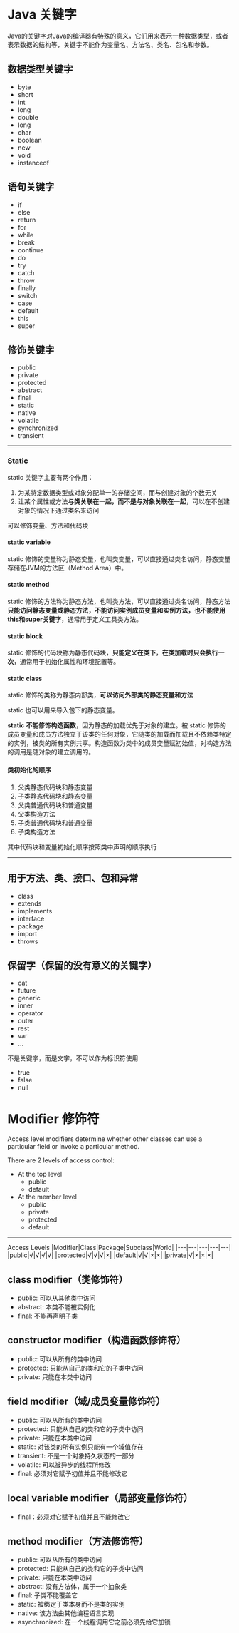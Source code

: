 # Java 关键字
Java的关键字对Java的编译器有特殊的意义，它们用来表示一种数据类型，或者表示数据的结构等，关键字不能作为变量名、方法名、类名、包名和参数。
## 数据类型关键字
- byte
- short
- int
- long
- double 
- long
- char
- boolean
- new 
- void
- instanceof

## 语句关键字
- if
- else
- return 
- for
- while
- break
- continue
- do
- try
- catch
- throw 
- finally
- switch
- case
- default
- this
- super

## 修饰关键字
- public 
- private 
- protected
- abstract 
- final 
- static 
- native
- volatile 
- synchronized 
- transient 

---

### Static 
static 关键字主要有两个作用：
1. 为某特定数据类型或对象分配单一的存储空间，而与创建对象的个数无关
2. 让某个属性或方法**与类关联在一起，而不是与对象关联在一起**，可以在不创建对象的情况下通过类名来访问

可以修饰变量、方法和代码块

#### static variable
static 修饰的变量称为静态变量，也叫类变量，可以直接通过类名访问，静态变量存储在JVM的方法区（Method Area）中。

#### static method
static 修饰的方法称为静态方法，也叫类方法，可以直接通过类名访问，静态方法**只能访问静态变量或静态方法，不能访问实例成员变量和实例方法，也不能使用this和super关键字**，通常用于定义工具类方法。

#### static block
static 修饰的代码块称为静态代码块，**只能定义在类下**，**在类加载时只会执行一次**，通常用于初始化属性和环境配置等。

#### static class
static 修饰的类称为静态内部类，**可以访问外部类的静态变量和方法**

static 也可以用来导入包下的静态变量。

**static 不能修饰构造函数**，因为静态的加载优先于对象的建立。被 static 修饰的成员变量和成员方法独立于该类的任何对象，它随类的加载而加载且不依赖类特定的实例，被类的所有实例共享。构造函数为类中的成员变量赋初始值，对构造方法的调用是随对象的建立调用的。

#### 类初始化的顺序
1. 父类静态代码块和静态变量
2. 子类静态代码块和静态变量
3. 父类普通代码块和普通变量
4. 父类构造方法
5. 子类普通代码块和普通变量
6. 子类构造方法

其中代码块和变量初始化顺序按照类中声明的顺序执行

---


## 用于方法、类、接口、包和异常
- class
- extends 
- implements 
- interface
- package 
- import 
- throws 

## 保留字（保留的没有意义的关键字）
- cat
- future
- generic
- inner 
- operator 
- outer 
- rest
- var
- ...

不是关键字，而是文字，不可以作为标识符使用
- true
- false
- null

# Modifier 修饰符
Access level modifiers determine whether other classes can use a particular field or invoke a particular method.

There are 2 levels of access control:
- At the top level
  - public 
  - default
- At the member level
  - public 
  - private 
  - protected 
  - default 

---

Access Levels 
|Modifier|Class|Package|Subclass|World|
|---|---|---|---|---|
|public|√|√|√|√|
|protected|√|√|√|×|
|default|√|√|×|×|
|private|√|×|×|×|

## class modifier（类修饰符）
- public: 可以从其他类中访问
- abstract: 本类不能被实例化
- final: 不能再声明子类

## constructor modifier（构造函数修饰符）
- public: 可以从所有的类中访问
- protected: 只能从自己的类和它的子类中访问
- private: 只能在本类中访问

## field modifier（域/成员变量修饰符）
- public: 可以从所有的类中访问
- protected: 只能从自己的类和它的子类中访问
- private: 只能在本类中访问
- static: 对该类的所有实例只能有一个域值存在
- transient: 不是一个对象持久状态的一部分
- volatile: 可以被异步的线程所修改
- final: 必须对它赋予初值并且不能修改它

## local variable modifier（局部变量修饰符）
- final：必须对它赋予初值并且不能修改它

## method modifier（方法修饰符）
- public: 可以从所有的类中访问
- protected: 只能从自己的类和它的子类中访问
- private: 只能在本类中访问
- abstract: 没有方法体，属于一个抽象类
- final: 子类不能覆盖它
- static: 被绑定于类本身而不是类的实例
- native: 该方法由其他编程语言实现
- asynchronized: 在一个线程调用它之前必须先给它加锁 

